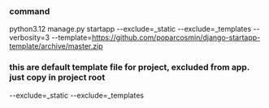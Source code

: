 ### command
python3.12 manage.py startapp --exclude=_static --exclude=_templates --verbosity=3 --template=https://github.com/poparcosmin/django-startapp-template/archive/master.zip


### this are default template file for project, excluded from app. just copy in project root
--exclude=_static 
--exclude=_templates
